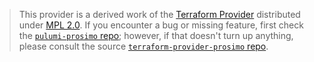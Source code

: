 > This provider is a derived work of the [Terraform Provider](https://github.com/terraform-providers/terraform-provider-prosimo)
> distributed under [MPL 2.0](https://www.mozilla.org/en-US/MPL/2.0/). If you encounter a bug or missing feature,
> first check the [`pulumi-prosimo` repo](/issues); however, if that doesn't turn up anything,
> please consult the source [`terraform-provider-prosimo` repo](https://github.com/terraform-providers/terraform-provider-prosimo/issues).
